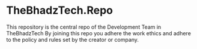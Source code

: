 # TheBhadzTech.Repo
This repository is the central repo of the Development Team in TheBhadzTech
By joining this repo you adhere the work ethics and adhere to the policy and rules set by the creator or company.
